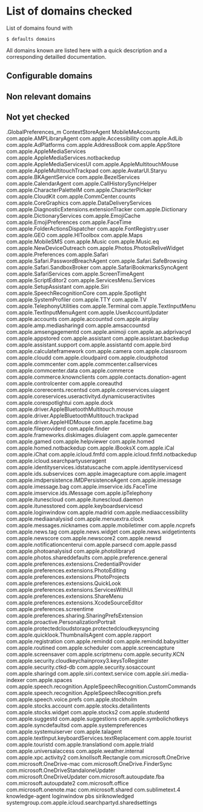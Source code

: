 # List of domains checked 

List of domains found with 

```
$ defaults domains
```

All domains known are listed here with a quick description and a corresponding detailled documentation.

## Configurable domains

## Non relevant domains

## Not yet checked 
.GlobalPreferences_m
ContextStoreAgent
MobileMeAccounts
com.apple.AMPLibraryAgent
com.apple.Accessibility
com.apple.AdLib
com.apple.AdPlatforms
com.apple.AddressBook
com.apple.AppStore
com.apple.AppleMediaServices
com.apple.AppleMediaServices.notbackedup
com.apple.AppleMediaServicesUI
com.apple.AppleMultitouchMouse
com.apple.AppleMultitouchTrackpad
com.apple.AvatarUI.Staryu
com.apple.BKAgentService
com.apple.BezelServices
com.apple.CalendarAgent
com.apple.CallHistorySyncHelper
com.apple.CharacterPaletteIM
com.apple.CharacterPicker
com.apple.CloudKit
com.apple.CommCenter.counts
com.apple.CoreGraphics
com.apple.DataDeliveryServices
com.apple.DiagnosticExtensions.extensionTracker
com.apple.Dictionary
com.apple.DictionaryServices
com.apple.EmojiCache
com.apple.EmojiPreferences
com.apple.FaceTime
com.apple.FolderActionsDispatcher
com.apple.FontRegistry.user
com.apple.GEO
com.apple.HIToolbox
com.apple.Maps
com.apple.MobileSMS
com.apple.Music
com.apple.Music.eq
com.apple.NewDeviceOutreach
com.apple.Photos.PhotosReliveWidget
com.apple.Preferences
com.apple.Safari
com.apple.Safari.PasswordBreachAgent
com.apple.Safari.SafeBrowsing
com.apple.Safari.SandboxBroker
com.apple.SafariBookmarksSyncAgent
com.apple.SafariServices
com.apple.ScreenTimeAgent
com.apple.ScriptEditor2
com.apple.ServicesMenu.Services
com.apple.SetupAssistant
com.apple.Siri
com.apple.SpeechRecognitionCore
com.apple.Spotlight
com.apple.SystemProfiler
com.apple.TTY
com.apple.TV
com.apple.TelephonyUtilities
com.apple.Terminal
com.apple.TextInputMenu
com.apple.TextInputMenuAgent
com.apple.UserAccountUpdater
com.apple.accounts
com.apple.accountsd
com.apple.airplay
com.apple.amp.mediasharingd
com.apple.amsaccountsd
com.apple.amsengagementd
com.apple.animoji
com.apple.ap.adprivacyd
com.apple.appstored
com.apple.assistant
com.apple.assistant.backedup
com.apple.assistant.support
com.apple.assistantd
com.apple.bird
com.apple.calculateframework
com.apple.camera
com.apple.classroom
com.apple.cloudd
com.apple.cloudpaird
com.apple.cloudphotod
com.apple.commcenter
com.apple.commcenter.callservices
com.apple.commcenter.data
com.apple.commerce
com.apple.commerce.knownclients
com.apple.contacts.donation-agent
com.apple.controlcenter
com.apple.coreauthd
com.apple.corerecents.recentsd
com.apple.coreservices.uiagent
com.apple.coreservices.useractivityd.dynamicuseractivites
com.apple.corespotlightui
com.apple.dock
com.apple.driver.AppleBluetoothMultitouch.mouse
com.apple.driver.AppleBluetoothMultitouch.trackpad
com.apple.driver.AppleHIDMouse
com.apple.facetime.bag
com.apple.fileproviderd
com.apple.finder
com.apple.frameworks.diskimages.diuiagent
com.apple.gamecenter
com.apple.gamed
com.apple.helpviewer
com.apple.homed
com.apple.homed.notbackedup
com.apple.iBooksX
com.apple.iCal
com.apple.iChat
com.apple.icloud.fmfd
com.apple.icloud.fmfd.notbackedup
com.apple.icloud.searchpartyuseragent
com.apple.identityservices.idstatuscache
com.apple.identityservicesd
com.apple.ids.subservices
com.apple.imagecapture
com.apple.imagent
com.apple.imdpersistence.IMDPersistenceAgent
com.apple.imessage
com.apple.imessage.bag
com.apple.imservice.ids.FaceTime
com.apple.imservice.ids.iMessage
com.apple.ipTelephony
com.apple.itunescloud
com.apple.itunescloud.daemon
com.apple.itunesstored
com.apple.keyboardservicesd
com.apple.loginwindow
com.apple.madrid
com.apple.mediaaccessibility
com.apple.mediaanalysisd
com.apple.menuextra.clock
com.apple.messages.nicknames
com.apple.mobiletimer
com.apple.ncprefs
com.apple.news.tag
com.apple.news.widget
com.apple.news.widgetintents
com.apple.newscore
com.apple.newscore2
com.apple.newsd
com.apple.notificationcenterui
com.apple.parsecd
com.apple.passd
com.apple.photoanalysisd
com.apple.photolibraryd
com.apple.photos.shareddefaults
com.apple.preference.general
com.apple.preferences.extensions.CredentialProvider
com.apple.preferences.extensions.PhotoEditing
com.apple.preferences.extensions.PhotoProjects
com.apple.preferences.extensions.QuickLook
com.apple.preferences.extensions.ServicesWithUI
com.apple.preferences.extensions.ShareMenu
com.apple.preferences.extensions.XcodeSourceEditor
com.apple.preferences.screentime
com.apple.preferences.sharing.SharingPrefsExtension
com.apple.proactive.PersonalizationPortrait
com.apple.protectedcloudstorage.protectedcloudkeysyncing
com.apple.quicklook.ThumbnailsAgent
com.apple.rapport
com.apple.registration
com.apple.remindd
com.apple.remindd.babysitter
com.apple.routined
com.apple.scheduler
com.apple.screencapture
com.apple.screensaver
com.apple.scriptmenu
com.apple.security.KCN
com.apple.security.cloudkeychainproxy3.keysToRegister
com.apple.security.ctkd-db
com.apple.security.sosaccount
com.apple.sharingd
com.apple.siri.context.service
com.apple.siri.media-indexer
com.apple.spaces
com.apple.speech.recognition.AppleSpeechRecognition.CustomCommands
com.apple.speech.recognition.AppleSpeechRecognition.prefs
com.apple.speech.voice.prefs
com.apple.stockholm
com.apple.stocks.account
com.apple.stocks.detailintents
com.apple.stocks.widget
com.apple.stocks2
com.apple.studentd
com.apple.suggestd
com.apple.suggestions
com.apple.symbolichotkeys
com.apple.syncdefaultsd
com.apple.systempreferences
com.apple.systemuiserver
com.apple.talagent
com.apple.textInput.keyboardServices.textReplacement
com.apple.tourist
com.apple.touristd
com.apple.translationd
com.apple.triald
com.apple.universalaccess
com.apple.weather.internal
com.apple.xpc.activity2
com.knollsoft.Rectangle
com.microsoft.OneDrive
com.microsoft.OneDrive-mac
com.microsoft.OneDrive.FinderSync
com.microsoft.OneDriveStandaloneUpdater
com.microsoft.OneDriveUpdater
com.microsoft.autoupdate.fba
com.microsoft.autoupdate2
com.microsoft.office
com.microsoft.onenote.mac
com.microsoft.shared
com.sublimetext.4
knowledge-agent
loginwindow
pbs
siriknowledged
systemgroup.com.apple.icloud.searchpartyd.sharedsettings
